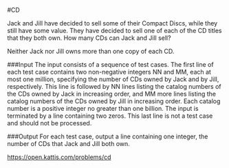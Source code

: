 #CD

Jack and Jill have decided to sell some of their Compact Discs, while they still have some value. They have decided to sell one of each of the CD titles that they both own. How many CDs can Jack and Jill sell?

Neither Jack nor Jill owns more than one copy of each CD.

###Input
The input consists of a sequence of test cases. The first line of each test case contains two non-negative integers NN and MM, each at most one million, specifying the number of CDs owned by Jack and by Jill, respectively. This line is followed by NN lines listing the catalog numbers of the CDs owned by Jack in increasing order, and MM more lines listing the catalog numbers of the CDs owned by Jill in increasing order. Each catalog number is a positive integer no greater than one billion. The input is terminated by a line containing two zeros. This last line is not a test case and should not be processed.

###Output
For each test case, output a line containing one integer, the number of CDs that Jack and Jill both own.

https://open.kattis.com/problems/cd
